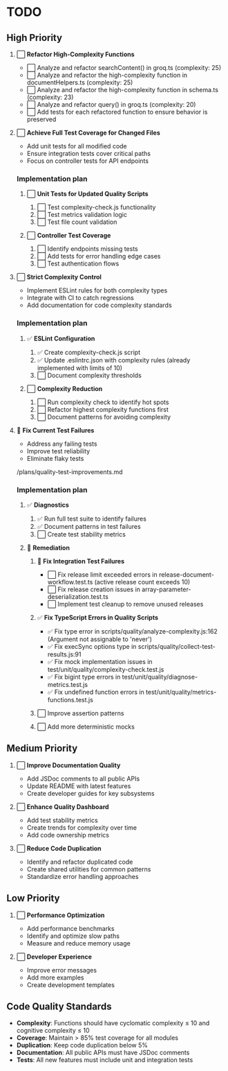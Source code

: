 # TODO

## High Priority
1. ⃞ **Refactor High-Complexity Functions**
   - ⃞ Analyze and refactor searchContent() in groq.ts (complexity: 25)
   - ⃞ Analyze and refactor the high-complexity function in documentHelpers.ts (complexity: 25)
   - ⃞ Analyze and refactor the high-complexity function in schema.ts (complexity: 23)
   - ⃞ Analyze and refactor query() in groq.ts (complexity: 20)
   - ⃞ Add tests for each refactored function to ensure behavior is preserved

2. ⃞ **Achieve Full Test Coverage for Changed Files**
    - Add unit tests for all modified code
    - Ensure integration tests cover critical paths
    - Focus on controller tests for API endpoints

    ### Implementation plan
    1. ⃞ **Unit Tests for Updated Quality Scripts**
         1. ⃞ Test complexity-check.js functionality
         2. ⃞ Test metrics validation logic
         3. ⃞ Test file count validation
         
    2. ⃞ **Controller Test Coverage**
         1. ⃞ Identify endpoints missing tests
         2. ⃞ Add tests for error handling edge cases
         3. ⃞ Test authentication flows

3. ⃞ **Strict Complexity Control**
    - Implement ESLint rules for both complexity types
    - Integrate with CI to catch regressions
    - Add documentation for code complexity standards

    ### Implementation plan
    1. ✅ **ESLint Configuration**
         1. ✅ Create complexity-check.js script
         2. ✅ Update .eslintrc.json with complexity rules (already implemented with limits of 10)
         3. ⃞ Document complexity thresholds
         
    2. ⃞ **Complexity Reduction**
         1. ⃞ Run complexity check to identify hot spots
         2. ⃞ Refactor highest complexity functions first
         3. ⃞ Document patterns for avoiding complexity

4. 🔄 **Fix Current Test Failures**
    - Address any failing tests
    - Improve test reliability
    - Eliminate flaky tests

    /plans/quality-test-improvements.md

    ### Implementation plan
    1. ✅ **Diagnostics**
         1. ✅ Run full test suite to identify failures
         2. ✅ Document patterns in test failures
         3. ⃞ Create test stability metrics
         
    2. 🔄 **Remediation**
         1. 🔄 **Fix Integration Test Failures**
            - ⃞ Fix release limit exceeded errors in release-document-workflow.test.ts (active release count exceeds 10)
            - ⃞ Fix release creation issues in array-parameter-deserialization.test.ts
            - ⃞ Implement test cleanup to remove unused releases
         
         2. ✅ **Fix TypeScript Errors in Quality Scripts**
            - ✅ Fix type error in scripts/quality/analyze-complexity.js:162 (Argument not assignable to 'never')
            - ✅ Fix execSync options type in scripts/quality/collect-test-results.js:91
            - ✅ Fix mock implementation issues in test/unit/quality/complexity-check.test.js
            - ✅ Fix bigint type errors in test/unit/quality/diagnose-metrics.test.js
            - ✅ Fix undefined function errors in test/unit/quality/metrics-functions.test.js
           
         3. ⃞ Improve assertion patterns
         4. ⃞ Add more deterministic mocks

## Medium Priority
1. ⃞ **Improve Documentation Quality**
    - Add JSDoc comments to all public APIs
    - Update README with latest features
    - Create developer guides for key subsystems

2. ⃞ **Enhance Quality Dashboard**
    - Add test stability metrics
    - Create trends for complexity over time
    - Add code ownership metrics

3. ⃞ **Reduce Code Duplication**
    - Identify and refactor duplicated code
    - Create shared utilities for common patterns
    - Standardize error handling approaches

## Low Priority
1. ⃞ **Performance Optimization**
    - Add performance benchmarks
    - Identify and optimize slow paths
    - Measure and reduce memory usage

2. ⃞ **Developer Experience**
    - Improve error messages
    - Add more examples
    - Create development templates

## Code Quality Standards
- **Complexity**: Functions should have cyclomatic complexity ≤ 10 and cognitive complexity ≤ 10
- **Coverage**: Maintain > 85% test coverage for all modules
- **Duplication**: Keep code duplication below 5%
- **Documentation**: All public APIs must have JSDoc comments
- **Tests**: All new features must include unit and integration tests

